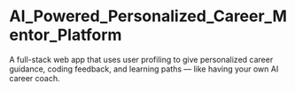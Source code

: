 # AI_Powered_Personalized_Career_Mentor_Platform
A full-stack web app that uses user profiling to give personalized career guidance, coding feedback, and learning paths — like having your own AI career coach.
